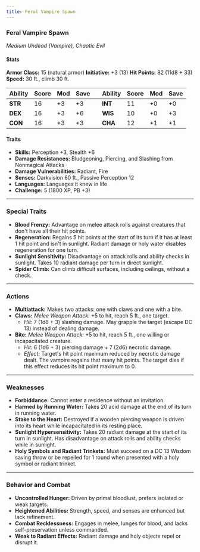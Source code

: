 ```yaml
---
title: Feral Vampire Spawn
---
```



### **Feral Vampire Spawn**

_Medium Undead (Vampire), Chaotic Evil_

#### **Stats**

**Armor Class:** 15 (natural armor)                                **Initiative:** +3 (13)
**Hit Points:** 82 (11d8 + 33)
**Speed:** 30 ft., climb 30 ft.


| **Ability** | **Score** | **Mod** | **Save** |     | **Ability** | **Score** | **Mod** | **Save** |
| ----------- | --------- | ------- | -------- | --- | ----------- | --------- | ------- | -------- |
| **STR**     | 16        | +3      | +3       |     | **INT**     | 11        | +0      | +0       |
| **DEX**     | 16        | +3      | +6       |     | **WIS**     | 10        | +0      | +3       |
| **CON**     | 16        | +3      | +3       |     | **CHA**     | 12        | +1      | +1       |

#### **Traits**

- **Skills:** Perception +3, Stealth +6
- **Damage Resistances:** Bludgeoning, Piercing, and Slashing from Nonmagical Attacks
- **Damage Vulnerabilities:** Radiant, Fire
- **Senses:** Darkvision 60 ft., Passive Perception 12
- **Languages:** Languages it knew in life
- **Challenge:** 5 (1800 XP, PB +3)

---

### **Special Traits**

- **Blood Frenzy:** Advantage on melee attack rolls against creatures that don't have all their hit points.
- **Regeneration:** Regains 5 hit points at the start of its turn if it has at least 1 hit point and isn't in sunlight. Radiant damage or holy water disables regeneration for one turn.
- **Sunlight Sensitivity:** Disadvantage on attack rolls and ability checks in sunlight. Takes 10 radiant damage per turn in direct sunlight.
- **Spider Climb:** Can climb difficult surfaces, including ceilings, without a check.

---

### **Actions**

- **Multiattack:** Makes two attacks: one with claws and one with a bite.
- **Claws:** _Melee Weapon Attack:_ +5 to hit, reach 5 ft., one target.
    - _Hit:_ 7 (1d8 + 3) slashing damage. May grapple the target (escape DC 13) instead of dealing damage.
- **Bite:** _Melee Weapon Attack:_ +5 to hit, reach 5 ft., one willing or incapacitated creature.
    - _Hit:_ 6 (1d6 + 3) piercing damage + 7 (2d6) necrotic damage.
    - _Effect:_ Target's hit point maximum reduced by necrotic damage dealt. The vampire regains that many hit points. The target dies if this effect reduces its hit point maximum to 0.

---

### **Weaknesses**

- **Forbiddance:** Cannot enter a residence without an invitation.
- **Harmed by Running Water:** Takes 20 acid damage at the end of its turn in running water.
- **Stake to the Heart:** Destroyed if a wooden piercing weapon is driven into its heart while incapacitated in its resting place.
- **Sunlight Hypersensitivity:** Takes 20 radiant damage at the start of its turn in sunlight. Has disadvantage on attack rolls and ability checks while in sunlight.
- **Holy Symbols and Radiant Trinkets:** Must succeed on a DC 13 Wisdom saving throw or be repelled for 1 round when presented with a holy symbol or radiant trinket.

---

### **Behavior and Combat**

- **Uncontrolled Hunger:** Driven by primal bloodlust, prefers isolated or weak targets.
- **Heightened Abilities:** Strength, speed, and senses are enhanced but lack refinement.
- **Combat Recklessness:** Engages in melee, lunges for blood, and lacks self-preservation unless commanded.
- **Weak to Radiant Effects:** Radiant damage and holy objects repel or disrupt it.